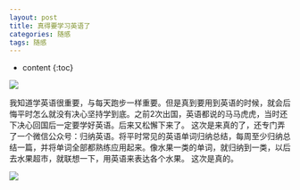 ```yaml
---
layout: post
title: 真得要学习英语了
categories: 随感
tags: 随感
---
```


* content
{:toc}

![](https://harmonyhu.github.io/img/fruit.JPG)

我知道学英语很重要，与每天跑步一样重要。但是真到要用到英语的时候，就会后悔平时怎么就没有决心坚持学到底。之前2次出国，英语都说的马马虎虎，当时还下决心回国后一定要学好英语。后来又松懈下来了。
这次是来真的了，还专门弄了一个微信公众号：归纳英语。将平时常见的英语单词归纳总结，每周至少归纳总结一篇，并将单词全部都熟练应用起来。像水果一类的单词，就归纳到一类，以后去水果超市，就联想一下，用英语来表达各个水果。
这次是真的。


![](https://harmonyhu.github.io/img/ClassEnglish.jpg)

